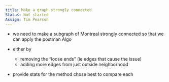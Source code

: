 ```yaml
---
title: Make a graph strongly connected
Status: Not started
Assign: Tim Pearson
---
```

- we need to make a subgraph of Montreal strongly connected so that we can apply the postman Algo
- either by
    
    - removing the “loose ends” (ie edges that cause the issue)
    - adding more edges from just outside neighborhood
    
      
    
- provide stats for the method chose best to compare each